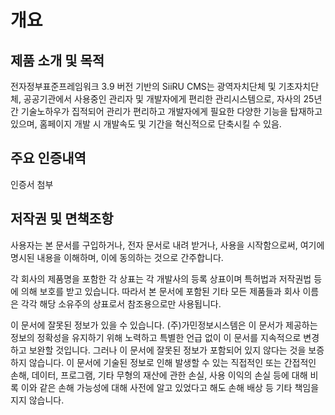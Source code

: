 # 개요

## 제품 소개 및 목적

전자정부표준프레임워크 3.9 버전 기반의 SiiRU CMS는 광역자치단체 및 기초자치단체, 공공기관에서 사용중인 관리자 및 개발자에게 편리한 관리시스템으로, 자사의 25년간 기술노하우가 집적되어 관리가 편리하고 개발자에게 필요한 다양한 기능을 탑재하고 있으며, 홈페이지 개발 시 개발속도 및 기간을 혁신적으로 단축시킬 수 있음.

## 주요 인증내역

인증서 첨부

## 저작권 및 면책조항

사용자는 본 문서를 구입하거나, 전자 문서로 내려 받거나, 사용을 시작함으로써, 여기에 명시된 내용을 이해하며, 이에 동의하는 것으로 간주합니다.

각 회사의 제품명을 포함한 각 상표는 각 개발사의 등록 상표이며 특허법과 저작권법 등에 의해 보호를 받고 있습니다. 따라서 본 문서에 포함된 기타 모든 제품들과 회사 이름은 각각 해당 소유주의 상표로서 참조용으로만 사용됩니다.

이 문서에 잘못된 정보가 있을 수 있습니다. \(주\)가민정보시스템은 이 문서가 제공하는 정보의 정확성을 유지하기 위해 노력하고 특별한 언급 없이 이 문서를 지속적으로 변경하고 보완할 것입니다. 그러나 이 문서에 잘못된 정보가 포함되어 있지 않다는 것을 보증하지 않습니다. 이 문서에 기술된 정보로 인해 발생할 수 있는 직접적인 또는 간접적인 손해, 데이터, 프로그램, 기타 무형의 재산에 관한 손실, 사용 이익의 손실 등에 대해 비록 이와 같은 손해 가능성에 대해 사전에 알고 있었다고 해도 손해 배상 등 기타 책임을 지지 않습니다.





